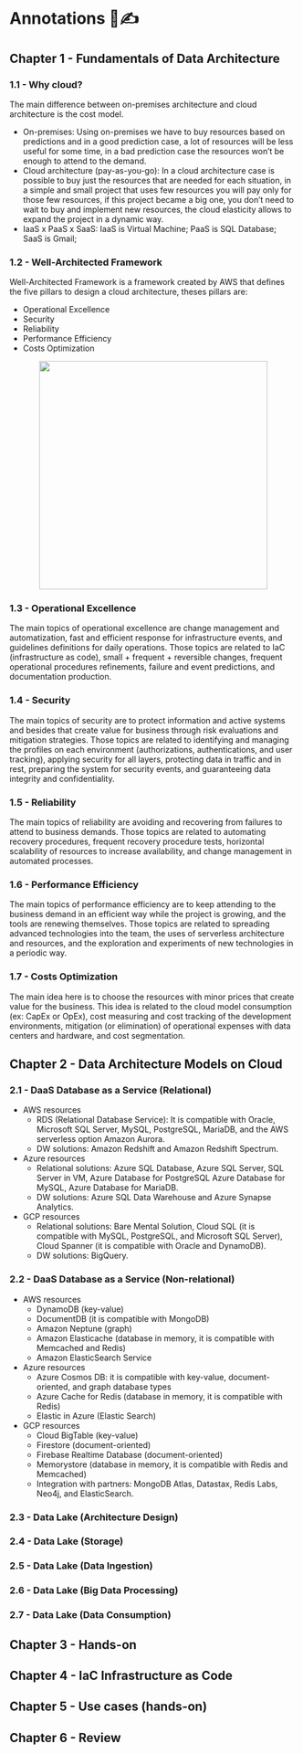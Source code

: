# Annotations 📜✍️

## Chapter 1 - Fundamentals of Data Architecture
### 1.1 - Why cloud?

The main difference between on-premises architecture and cloud architecture is the cost model. 

- On-premises: Using on-premises we have to buy resources based on predictions and in a good prediction case, a lot of resources will be less useful for some time, in a bad prediction case the resources won’t be enough to attend to the demand.
- Cloud architecture (pay-as-you-go): In a cloud architecture case is possible to buy just the resources that are needed for each situation, in a simple and small project that uses few resources you will pay only for those few resources, if this project became a big one, you don’t need to wait to buy and implement new resources, the cloud elasticity allows to expand the project in a dynamic way.
- IaaS x PaaS x SaaS: IaaS is Virtual Machine; PaaS is SQL Database; SaaS is Gmail;

### 1.2 - Well-Architected Framework

Well-Architected Framework is a framework created by AWS that defines the five pillars to design a cloud architecture, theses pillars are:

- Operational Excellence
- Security
- Reliability
- Performance Efficiency
- Costs Optimization

<p align="center">
  <img width="400" src="https://user-images.githubusercontent.com/48625700/196230940-6f090e42-1c63-4aa3-ac7c-94f7eb1f549c.png">
</p>

### 1.3 - Operational Excellence

The main topics of operational excellence are change management and automatization, fast and efficient response for infrastructure events, and guidelines definitions for daily operations. Those topics are related to IaC (infrastructure as code), small + frequent + reversible changes, frequent operational procedures refinements, failure and event predictions, and documentation production.

### 1.4 - Security

The main topics of security are to protect information and active systems and besides that create value for business through risk evaluations and mitigation strategies. Those topics are related to identifying and managing the profiles on each environment (authorizations, authentications, and user tracking), applying security for all layers, protecting data in traffic and in rest, preparing the system for security events, and guaranteeing data integrity and confidentiality.

### 1.5 - Reliability

The main topics of reliability are avoiding and recovering from failures to attend to business demands. Those topics are related to automating recovery procedures, frequent recovery procedure tests, horizontal scalability of resources to increase availability, and change management in automated processes.

### 1.6 - Performance Efficiency

The main topics of performance efficiency are to keep attending to the business demand in an efficient way while the project is growing, and the tools are renewing themselves. Those topics are related to spreading advanced technologies into the team, the uses of serverless architecture and resources, and the exploration and experiments of new technologies in a periodic way.

### 1.7 - Costs Optimization

The main idea here is to choose the resources with minor prices that create value for the business. This idea is related to the cloud model consumption (ex: CapEx or OpEx), cost measuring and cost tracking of the development environments, mitigation (or elimination) of operational expenses with data centers and hardware, and cost segmentation.

## Chapter 2 - Data Architecture Models on Cloud

### 2.1 - DaaS Database as a Service (Relational)

- AWS resources
    - RDS (Relational Database Service): It is compatible with Oracle, Microsoft SQL Server, MySQL, PostgreSQL, MariaDB, and the AWS serverless option Amazon Aurora.
    - DW solutions: Amazon Redshift and Amazon Redshift Spectrum.
- Azure resources
    - Relational solutions: Azure SQL Database, Azure SQL Server, SQL Server in VM, Azure Database for PostgreSQL Azure Database for MySQL, Azure Database for MariaDB.
    - DW solutions: Azure SQL Data Warehouse and Azure Synapse Analytics.
- GCP resources
    - Relational solutions: Bare Mental Solution, Cloud SQL (it is compatible with MySQL, PostgreSQL, and Microsoft SQL Server), Cloud Spanner (it is compatible with Oracle and DynamoDB).
    - DW solutions: BigQuery.

### 2.2 - DaaS Database as a Service (Non-relational)

- AWS resources
    - DynamoDB (key-value)
    - DocumentDB (it is compatible with MongoDB)
    - Amazon Neptune (graph)
    - Amazon Elasticache (database in memory, it is compatible with Memcached and Redis)
    - Amazon ElasticSearch Service
- Azure resources
    - Azure Cosmos DB: it is compatible with key-value, document-oriented, and graph database types
    - Azure Cache for Redis (database in memory, it is compatible with Redis)
    - Elastic in Azure (Elastic Search)
- GCP resources
    - Cloud BigTable (key-value)
    - Firestore (document-oriented)
    - Firebase Realtime Database (document-oriented)
    - Memorystore (database in memory, it is compatible with Redis and Memcached)
    - Integration with partners: MongoDB Atlas, Datastax, Redis Labs, Neo4j, and ElasticSearch.

### 2.3 - Data Lake (Architecture Design)

### 2.4 - Data Lake (Storage)

### 2.5 - Data Lake (Data Ingestion)

### 2.6 - Data Lake (Big Data Processing)

### 2.7 - Data Lake (Data Consumption)

## Chapter 3 - Hands-on

## Chapter 4 - IaC Infrastructure as Code

## Chapter 5 - Use cases (hands-on)

## Chapter 6 - Review
